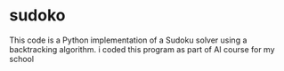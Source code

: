 # sudoko
This code is a Python implementation of a Sudoku solver using a backtracking algorithm.
i coded this program as part of AI course for my school
